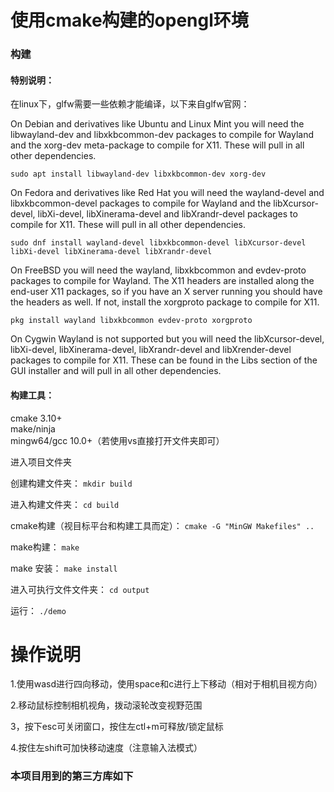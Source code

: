 # 使用cmake构建的opengl环境

### 构建

#### 特别说明：
在linux下，glfw需要一些依赖才能编译，以下来自glfw官网：

On Debian and derivatives like Ubuntu and Linux Mint you will need the libwayland-dev and libxkbcommon-dev packages to compile for Wayland and the xorg-dev meta-package to compile for X11. These will pull in all other dependencies.

`sudo apt install libwayland-dev libxkbcommon-dev xorg-dev`

On Fedora and derivatives like Red Hat you will need the wayland-devel and libxkbcommon-devel packages to compile for Wayland and the libXcursor-devel, libXi-devel, libXinerama-devel and libXrandr-devel packages to compile for X11. These will pull in all other dependencies.

`sudo dnf install wayland-devel libxkbcommon-devel libXcursor-devel libXi-devel libXinerama-devel libXrandr-devel`

On FreeBSD you will need the wayland, libxkbcommon and evdev-proto packages to compile for Wayland. The X11 headers are installed along the end-user X11 packages, so if you have an X server running you should have the headers as well. If not, install the xorgproto package to compile for X11.

`pkg install wayland libxkbcommon evdev-proto xorgproto`

On Cygwin Wayland is not supported but you will need the libXcursor-devel, libXi-devel, libXinerama-devel, libXrandr-devel and libXrender-devel packages to compile for X11. These can be found in the Libs section of the GUI installer and will pull in all other dependencies.

#### 构建工具：
cmake 3.10+<br>
make/ninja<br>
mingw64/gcc 10.0+（若使用vs直接打开文件夹即可）

进入项目文件夹

创建构建文件夹：
`mkdir build`

进入构建文件夹：
`cd build`

cmake构建（视目标平台和构建工具而定）：
`cmake -G "MinGW Makefiles" ..`

make构建：
`make`

make 安装：
`make install`

进入可执行文件文件夹：
`cd output`

运行：
`./demo`

# 操作说明
1.使用wasd进行四向移动，使用space和c进行上下移动（相对于相机目视方向）

2.移动鼠标控制相机视角，拨动滚轮改变视野范围

3，按下esc可关闭窗口，按住左ctl+m可释放/锁定鼠标

4.按住左shift可加快移动速度（注意输入法模式）

### 本项目用到的第三方库如下
